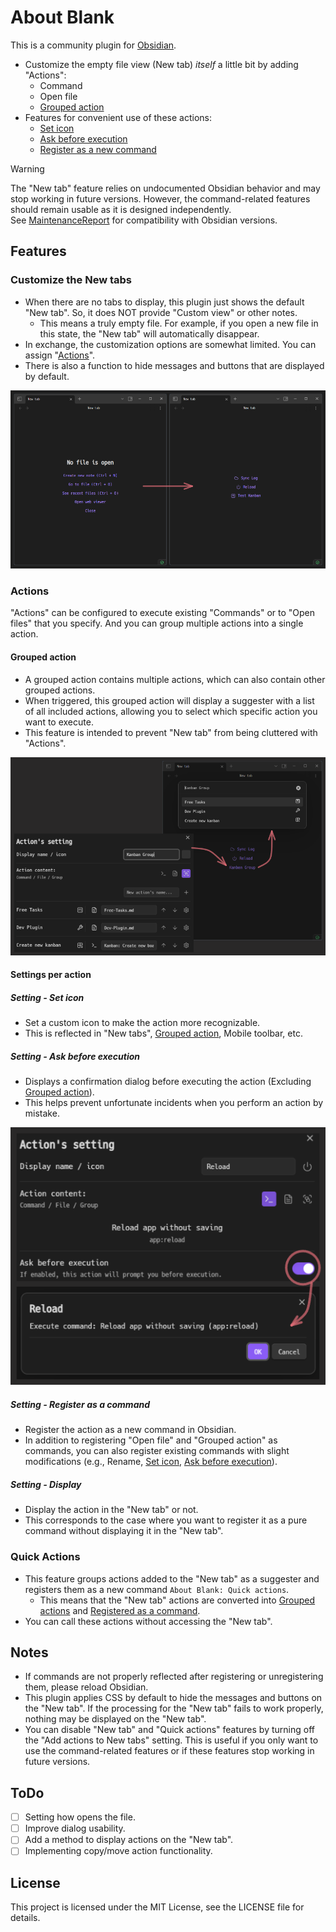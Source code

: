 # About Blank

This is a community plugin for [Obsidian](https://obsidian.md/).
- Customize the empty file view (New tab) *itself* a little bit by adding "Actions":
    - Command
    - Open file
    - [Grouped action](#grouped-action)
- Features for convenient use of these actions:
    - [Set icon](#setting---set-icon)
    - [Ask before execution](#setting---ask-before-execution)
    - [Register as a new command](#setting---register-as-a-command)

> [!WARNING]
> The "New tab" feature relies on undocumented Obsidian behavior and may stop working in future versions. However, the command-related features should remain usable as it is designed independently.  
> See [MaintenanceReport](docs/MaintenanceReport.md) for compatibility with Obsidian versions.

## Features

### Customize the New tabs

- When there are no tabs to display, this plugin just shows the default "New tab". So, it does NOT provide "Custom view" or other notes.
    - This means a truly empty file. For example, if you open a new file in this state, the "New tab" will automatically disappear.
- In exchange, the customization options are somewhat limited. You can assign "[Actions](#actions)".
- There is also a function to hide messages and buttons that are displayed by default.

![Overview](docs/assets/00500--overview.png)

### Actions

"Actions" can be configured to execute existing "Commands" or to "Open files" that you specify. And you can group multiple actions into a single action.

#### Grouped action

- A grouped action contains multiple actions, which can also contain other grouped actions.
- When triggered, this grouped action will display a suggester with a list of all included actions, allowing you to select which specific action you want to execute.
- This feature is intended to prevent "New tab" from being cluttered with "Actions".

![Grouped action](docs/assets/00600--grouped-action.png)

#### Settings per action

##### Setting - Set icon

- Set a custom icon to make the action more recognizable.
- This is reflected in "New tabs", [Grouped action](#grouped-action), Mobile toolbar, etc.

##### Setting - Ask before execution

- Displays a confirmation dialog before executing the action (Excluding [Grouped action](#grouped-action)).
- This helps prevent unfortunate incidents when you perform an action by mistake.

![Ask before execution](docs/assets/00700--ask-before-execution.png)

##### Setting - Register as a command

- Register the action as a new command in Obsidian.
- In addition to registering "Open file" and "Grouped action" as commands, you can also register existing commands with slight modifications (e.g., Rename, [Set icon](#setting---set-icon), [Ask before execution](#setting---ask-before-execution)).

##### Setting - Display

- Display the action in the "New tab" or not.
- This corresponds to the case where you want to register it as a pure command without displaying it in the "New tab".

### Quick Actions

- This feature groups actions added to the "New tab" as a suggester and registers them as a new command `About Blank: Quick actions`.
    - This means that the "New tab" actions are converted into [Grouped actions](#grouped-action) and [Registered as a command](#setting---register-as-a-command).
- You can call these actions without accessing the "New tab".

## Notes

- If commands are not properly reflected after registering or unregistering them, please reload Obsidian.
- This plugin applies CSS by default to hide the messages and buttons on the "New tab". If the processing for the "New tab" fails to work properly, nothing may be displayed on the "New tab".
- You can disable "New tab" and "Quick actions" features by turning off the "Add actions to New tabs" setting. This is useful if you only want to use the command-related features or if these features stop working in future versions.

## ToDo

- [ ] Setting how opens the file.
- [ ] Improve dialog usability.
- [ ] Add a method to display actions on the "New tab".
- [ ] Implementing copy/move action functionality.

## License

This project is licensed under the MIT License, see the LICENSE file for details.
